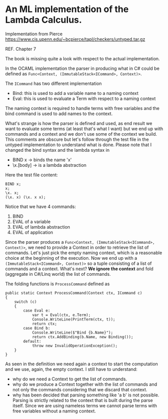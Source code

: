 ﻿# An ML implementation of the Lambda Calculus.

Implementation from Pierce https://www.cis.upenn.edu/~bcpierce/tapl/checkers/untyped.tar.gz

REF. Chapter 7

The book is missing quite a look with respect to the actual implementation. 

In the OCAML implementation the parser in producing what in C# could be defined as ```Func<Context, (ImmutableStack<ICommand>, Context)>```.

The `ICommand` has two different implementation
- Bind: this is used to add a variable name to a naming context
- Eval: this is used to evaluate a Term with respect to a naming context

The naming context is required to handle terms with free variables and the bind command is used to add names to the context. 

What's strange is how the parser is defined and used, as end result we want to evaluate some terms (at least that's what I want) but we end up with commands and a context and we don't use some of the context we build. This comments are obscure but let's follow through the test file in the untyped implementation to understand what is done. Please note that I changed the bind syntax and the lambda syntax in
- BIND x -> binds the name 'x'
- \x.[body] -> is a lambda abstraction

Here the test file content:

```
BIND x;
x;
\x. x;
(\x. x) (\x. x x); 
```

Notice that we have 4 commands: 
1. BIND
2. EVAL of a variable
3. EVAL of lambda abstraction
4. EVAL of application

Since the parser produces a `Func<Context, (ImmutableStack<ICommand>, Context)>`, we need to provide a Context in order to retrieve the list of commands. Let's just pick the empty naming context, which is a reasonable choice at the beginning of the execution. Now we end up with a `(ImmutableStack<ICommand>, Context)>` so a tuple consisting of a list of commands and a context. What's next? **We ignore the context** and fold (aggregate in C#/Linq world) the list of commands. 

The folding functions is `ProcessCommand` defined as
```
public static Context ProcessCommand(Context ctx, ICommand c)
{
    switch (c)
    {
        case Eval e:
            var t = Eval(ctx, e.Term);
            Console.WriteLine(PrintTerm(ctx, t));
            return ctx;
        case Bind b:
            Console.WriteLine($"Bind {b.Name}");
            return ctx.AddBinding(b.Name, new Binding());
        default:
            throw new InvalidOperationException();
    }
}
```
As seen in the definition we need again a context to start the computation and we use, again, the empty context. I still have to understand:
- why do we need a Context to get the list of commands.
- why do we produce a Context together with the list of commands and not only the commands considering that we discard that context.
- why has been decided that parsing something like 'a b' is not possible. Parsing is strictly related to the context that is built during the parse itself. Since we are using nameless terms we cannot parse terms with free variables without a naming context.